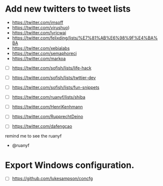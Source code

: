 # Add new twitters to tweet lists

- https://twitter.com/imsoff
- https://twitter.com/virushuo)
- https://twitter.com/lyricwai
- https://twitter.com/felixding/lists/%E7%81%AB%E6%98%9F%E4%BA%BA
- https://twitter.com/xebialabs
- https://twitter.com/semaphoreci
- https://twitter.com/markoa


- [ ] https://twitter.com/sofish/lists/life-hack
- [ ] https://twitter.com/sofish/lists/twttier-dev
- [ ] https://twitter.com/sofish/lists/fun-snippets
- [ ] https://twitter.com/ruanyf/lists/shiba
- [ ] https://twitter.com/HenriKenhmann
- [ ] https://twitter.com/RupprechtDeino
- [ ] https://twitter.com/dafengcao


remind me to see the ruanyf

- @ruanyf

# Export Windows configuration.
- [ ] https://github.com/lukesampson/concfg
